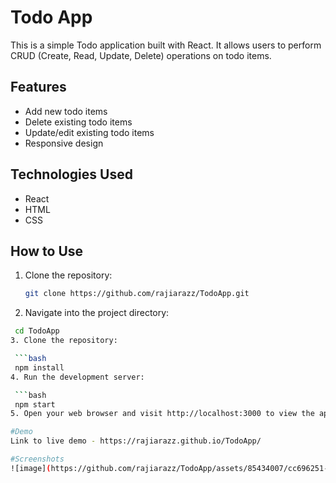 # Todo App

This is a simple Todo application built with React. It allows users to perform CRUD (Create, Read, Update, Delete) operations on todo items.

## Features

- Add new todo items
- Delete existing todo items
- Update/edit existing todo items
- Responsive design

## Technologies Used

- React
- HTML
- CSS

## How to Use

1. Clone the repository:

   ```bash
   git clone https://github.com/rajiarazz/TodoApp.git
2. Navigate into the project directory:

  ```bash
   cd TodoApp
3. Clone the repository:

   ```bash
   npm install
4. Run the development server:

   ```bash
   npm start
5. Open your web browser and visit http://localhost:3000 to view the app.

#Demo
Link to live demo - https://rajiarazz.github.io/TodoApp/

#Screenshots
![image](https://github.com/rajiarazz/TodoApp/assets/85434007/cc696251-8428-46f8-bfe4-e5f61d0f61f0)
